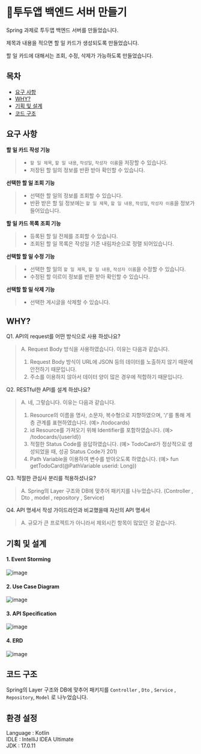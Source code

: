 # 📆투두앱 백엔드 서버 만들기

Spring 과제로 투두앱 백엔드 서버를 만들었습니다. <br/>

제목과 내용을 적으면 할 일 카드가 생성되도록 만들었습니다. <br/>

할 일 카드에 대해서는 조회, 수정, 삭제가 가능하도록 만들었습니다.

## 목차
- [요구 사항](#요구-사항)
- [WHY?](#why)
- [기획 및 설계](#기획-및-설계)
- [코드 구조](#코드-구조)

## 요구 사항
**할 일 카드 작성 기능**
  > - `할 일 제목`, `할 일 내용`, `작성일`, `작성자 이름`을 저장할 수 있습니다.
  > - 저장된 할 일의 정보를 반환 받아 확인할 수 있습니다.

**선택한 할 일 조회 기능**
  > - 선택한 할 일의 정보를 조회할 수 있습니다.
  > - 반환 받은 할 일 정보에는 `할 일 제목`, `할 일 내용`, `작성일`, `작성자 이름`을 정보가 들어있습니다.

**할 일 카드 목록 조회 기능**
  > - 등록된 할 일 전체를 조회할 수 있습니다.
  > - 조회된 할 일 목록은 작성일 기준 내림차순으로 정렬 되어있습니다.

**선택할 할 일 수정 기능**
  > - 선택한 할 일의 `할 일 제목`, `할 일 내용`, `작성자 이름`을 수정할 수 있습니다.
  > - 수정된 할 이르이 정보를 반환 받아 확인할 수 있습니다.

**선택할 할 일 삭제 기능**
  > - 선택한 게시글을 삭제할 수 있습니다.

## WHY?

Q1. API의 request를 어떤 방식으로 사용 하셨나요?
> A. Request Body 방식을 사용하였습니다. 이유는 다음과 같습니다.<br/>
>
> 1. Request Body 방식이 URL에 JSON 등의 데이터를 노출하지 않기 때문에 안전하기 때문입니다.<br/>
> 2. 주소를 이용하지 않아서 데이터 양이 많은 경우에 적합하기 때문입니다.

Q2. RESTful한 API를 설계 하셨나요?
> A. 네, 그렇습니다. 이유는 다음과 같습니다.<br/>
>
> 1. Resource의 이름을 명사, 소문자, 복수형으로 지향하였으며, '/'를 통해 계층 관계를 표현하였습니다. (예> /todocards)<br/>
> 2. id Resource를 가져오기 위해 Identifier를 포함하였습니다. (예> /todocards/{userId})<br/>
> 3. 적절한 Status Code를 응답하였습니다. (예> TodoCard가 정상적으로 생성되었을 때, 성공 Status Code가 201)<br/>
> 4. Path Variable을 이용하여 변수를 받아오도록 하였습니다. (예> fun getTodoCard(@PathVariable userid: Long))

Q3. 적절한 관심사 분리를 적용하셨나요?<br/>
> A. Spring의 Layer 구조와 DB에 맞추어 패키지를 나누었습니다. (Controller , Dto , model , repository , Service)

Q4. API 명세서 작성 가이드라인과 비교했을때 자신의 API 명세서<br/>
> A. 규모가 큰 프로젝트가 아니라서 제외시킨 항목이 많았던 것 같습니다.

## 기획 및 설계

#### 1. Event Storming
     
![image](https://github.com/KangBaekho10/TodoApplication/assets/166815465/e6a10243-5c12-4dbd-931d-1ede39275e36)

#### 2. Use Case Diagram

![image](https://github.com/KangBaekho10/TodoApplication/assets/166815465/d6156bca-3de1-4126-8b25-5cfbd2a39c0c)

#### 3. API Specification

![image](https://github.com/KangBaekho10/TodoApplication/assets/166815465/dd4159ce-835f-4eeb-bd0e-7d0739b8d652)

#### 4. ERD

![image](https://github.com/KangBaekho10/TodoApplication/assets/166815465/f06de950-2c98-4c3d-a748-27a5995d4af8)

## 코드 구조

Spring의 Layer 구조와 DB에 맞추어 패키지를 `Controller` , `Dto` , `Service` , `Repository`, `Model` 로 나누었습니다.







## 환경 설정<br>
Language : Kotlin<br/>
IDLE : IntelliJ IDEA Ultimate<br/>
JDK : 17.0.11 <br/>
